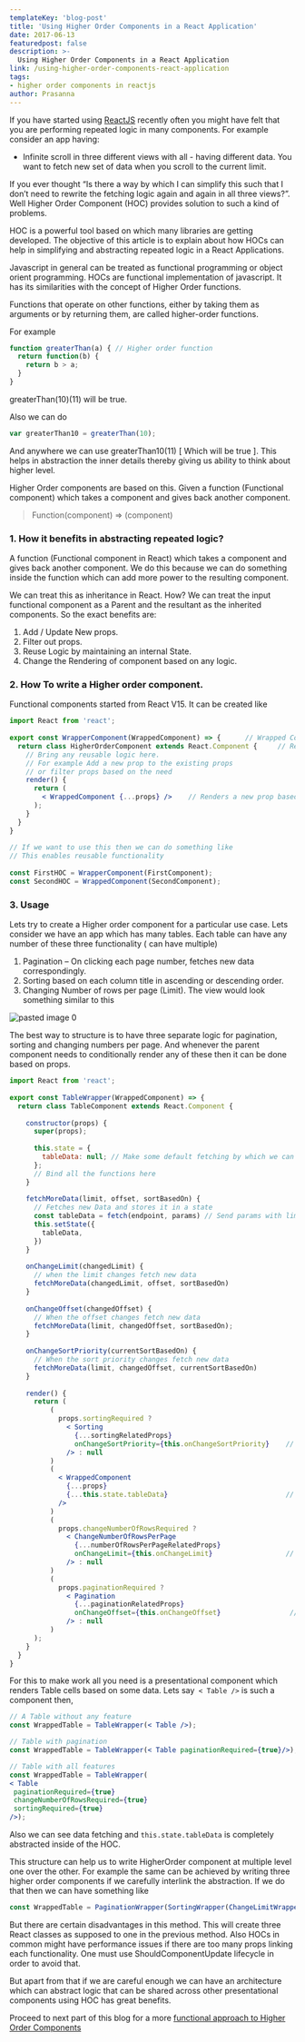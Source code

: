 ```yaml
---
templateKey: 'blog-post'
title: 'Using Higher Order Components in a React Application'
date: 2017-06-13
featuredpost: false
description: >-
  Using Higher Order Components in a React Application
link: /using-higher-order-components-react-application
tags:
- higher order components in reactjs
author: Prasanna
---
```


If you have started using [ReactJS](/react-js-development/) recently often you might have felt that you are performing repeated logic in many components. For example consider an app having:

- Infinite scroll in three different views with all - having different data.
You want to fetch new set of data when you scroll to the current limit.

If you ever thought “Is there a way by which I can simplify this such that I don’t need to rewrite the fetching logic again and again in all three views?”. Well Higher Order Component (HOC) provides solution to such a kind of problems.

HOC is a powerful tool based on which many libraries are getting developed. The objective of this article is to explain about how HOCs can help in simplifying and abstracting repeated logic in a React Applications.

Javascript in general can be treated as functional programming or object orient programming. HOCs are functional implementation of javascript. It has its similarities with the concept of Higher Order functions.

Functions that operate on other functions, either by taking them as arguments or by returning them, are called higher-order functions.

For example
```js
function greaterThan(a) { // Higher order function
  return function(b) { 
    return b > a; 
  }
}
 ```
greaterThan(10)(11) will be true.

Also we can do
```js
var greaterThan10 = greaterThan(10);
```
And anywhere we can use greaterThan10(11) [ Which will be true ]. This helps in abstraction the inner details thereby giving us ability to think about higher level.

Higher Order components are based on this. Given a function (Functional component) which takes a component and gives back another component.

> Function(component) => (component)

### 1. How it benefits in abstracting repeated logic?

A function (Functional component in React) which takes a component and gives back another component. We do this because we can do something inside the function which can add more power to the resulting component.

We can treat this as inheritance in React. How? We can treat the input functional component as a Parent and the resultant as the inherited components. So the exact benefits are:

1. Add / Update New props.
2. Filter out props.
3. Reuse Logic by maintaining an internal State.
4. Change the Rendering of component based on any logic.

### 2. How To write a Higher order component.

Functional components started from React V15. It can be created like
```jsx
import React from 'react';
 
export const WrapperComponent(WrappedComponent) => {      // Wrapped Component is the parent component
  return class HigherOrderComponent extends React.Component {     // Returns a new component
    // Bring any reusable logic here.
    // For example Add a new prop to the existing props
    // or filter props based on the need
    render() {
      return (
        < WrappedComponent {...props} />    // Renders a new prop based on any operation
      );
    }
  }
}
 
// If we want to use this then we can do something like
// This enables reusable functionality
 
const FirstHOC = WrapperComponent(FirstComponent); 
const SecondHOC = WrappedComponent(SecondComponent);
```
### 3. Usage

Lets try to create a Higher order component for a particular use case. Lets consider we have an app which has many tables. Each table can have any number of these three functionality ( can have multiple)

1. Pagination – On clicking each page number, fetches new data correspondingly.
2. Sorting based on each column title in ascending or descending order.
3. Changing Number of rows per page (Limit).
The view would look something similar to this

![pasted image 0](./images/pasted-image-0.png)

The best way to structure is to have three separate logic for pagination, sorting and changing numbers per page. And whenever the parent component needs to conditionally render any of these then it can be done based on props.

```jsx
import React from 'react';
 
export const TableWrapper(WrappedComponent) => {                           
  return class TableComponent extends React.Component {                   
 
    constructor(props) {
      super(props);
 
      this.state = {
        tableData: null; // Make some default fetching by which we can obtain this.
      };
      // Bind all the functions here
    }
 
    fetchMoreData(limit, offset, sortBasedOn) {
      // Fetches new Data and stores it in a state
      const tableData = fetch(endpoint, params) // Send params with limit, offset and sortBasedOn
      this.setState({
        tableData,
      })
    }
 
    onChangeLimit(changedLimit) {
      // when the limit changes fetch new data
      fetchMoreData(changedLimit, offset, sortBasedOn)
    }
 
    onChangeOffset(changedOffset) {
      // When the offset changes fetch new data
      fetchMoreData(limit, changedOffset, sortBasedOn);
    }
 
    onChangeSortPriority(currentSortBasedOn) {
      // When the sort priority changes fetch new data
      fetchMoreData(limit, changedOffset, currentSortBasedOn)
    }
    
    render() {
      return (
          (
            props.sortingRequired ? 
              < Sorting 
                {...sortingRelatedProps} 
                onChangeSortPriority={this.onChangeSortPriority}    // Callback for change in sort priority
              /> : null
          )
          (
            < WrappedComponent 
              {...props}
              {...this.state.tableData}                             // Render Table Data.
            />
          )                                        
          (
            props.changeNumberOfRowsRequired ? 
              < ChangeNumberOfRowsPerPage 
                {...numberOfRowsPerPageRelatedProps}
                onChangeLimit={this.onChangeLimit}                  // Callback for change in limit
              /> : null
          )
          (
            props.paginationRequired ? 
              < Pagination 
                {...paginationRelatedProps}
                onChangeOffset={this.onChangeOffset}                 // Callback for change in offset
              /> : null
          )
      );
    }
  }
}
```
 
For this to make work all you need is a presentational component which renders Table cells based on some data. Lets say``` < Table />``` is such a component then,
```jsx
// A Table without any feature
const WrappedTable = TableWrapper(< Table />);

// Table with pagination
const WrappedTable = TableWrapper(< Table paginationRequired={true}/>);

// Table with all features
const WrappedTable = TableWrapper(
< Table
 paginationRequired={true} 
 changeNumberOfRowsRequired={true} 
 sortingRequired={true} 
/>);
```
Also we can see data fetching and ```this.state.tableData``` is completely abstracted inside of the HOC.

This structure can help us to write HigherOrder component at multiple level one over the other. For example the same can be achieved by writing three higher order components if we carefully interlink the abstraction. If we do that then we can have something like

```jsx
const WrappedTable = PaginationWrapper(SortingWrapper(ChangeLimitWrapper(< Table />)));
```
But there are certain disadvantages in this method. This will create three React classes as supposed to one in the previous method. Also HOCs in common might have performance issues if there are too many props linking each functionality. One must use ShouldComponentUpdate lifecycle in order to avoid that.

 

But apart from that if we are careful enough we can have an architecture which can abstract logic that can be shared across other presentational components using HOC has great benefits.

Proceed to next part of this blog for a more [functional approach to Higher Order Components](/functional-approach-higher-order-components-recompose/)